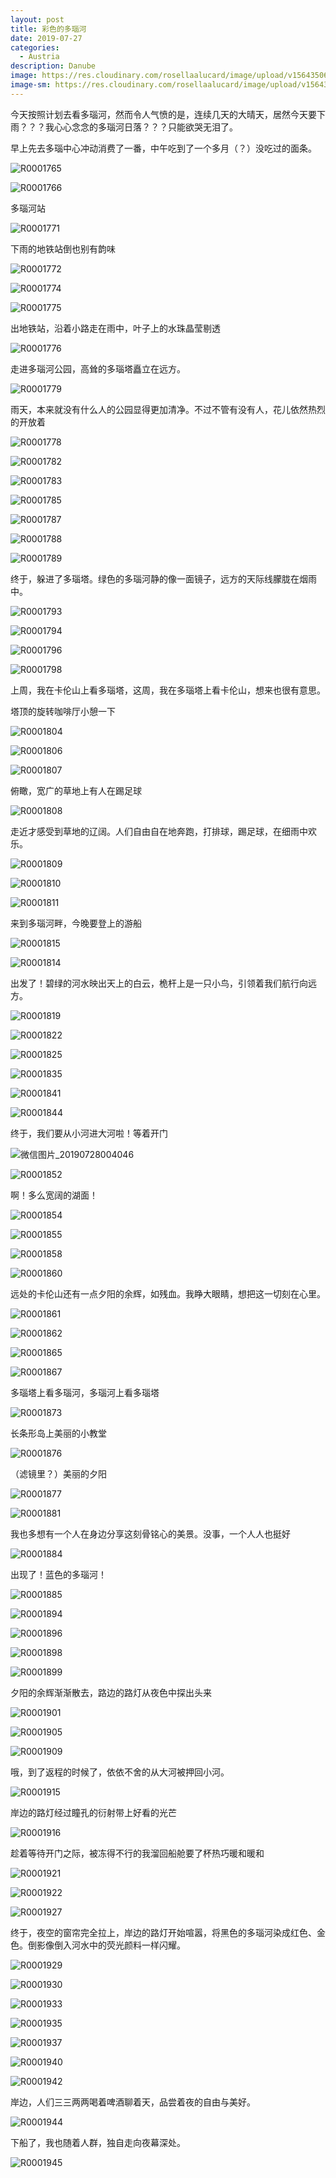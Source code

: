 ```yaml
---
layout: post
title: 彩色的多瑙河
date: 2019-07-27
categories:
  - Austria
description: Danube
image: https://res.cloudinary.com/rosellaalucard/image/upload/v1564350691/R0001909_cy6q39.jpg
image-sm: https://res.cloudinary.com/rosellaalucard/image/upload/v1564350691/R0001909_cy6q39.jpg
---
```


今天按照计划去看多瑙河，然而令人气愤的是，连续几天的大晴天，居然今天要下雨？？？我心心念念的多瑙河日落？？？只能欲哭无泪了。

早上先去多瑙中心冲动消费了一番，中午吃到了一个多月（？）没吃过的面条。

![R0001765](https://res.cloudinary.com/rosellaalucard/image/upload/v1564346323/R0001765_ldvpvt.jpg)

![R0001766](https://res.cloudinary.com/rosellaalucard/image/upload/v1564350616/R0001766_erqelw.jpg)

多瑙河站

![R0001771](https://res.cloudinary.com/rosellaalucard/image/upload/v1564346321/R0001771_lwpf7r.jpg)

下雨的地铁站倒也别有韵味

![R0001772](https://res.cloudinary.com/rosellaalucard/image/upload/v1564350608/R0001772_jzcuq5.jpg)

![R0001774](https://res.cloudinary.com/rosellaalucard/image/upload/v1564350615/R0001774_ypyt8i.jpg)

![R0001775](https://res.cloudinary.com/rosellaalucard/image/upload/v1564346323/R0001775_mlcnvg.jpg)

出地铁站，沿着小路走在雨中，叶子上的水珠晶莹剔透

![R0001776](https://res.cloudinary.com/rosellaalucard/image/upload/v1564346326/R0001776_bzmuto.jpg)

走进多瑙河公园，高耸的多瑙塔矗立在远方。

![R0001779](https://res.cloudinary.com/rosellaalucard/image/upload/v1564350612/R0001779_qiltl5.jpg)

雨天，本来就没有什么人的公园显得更加清净。不过不管有没有人，花儿依然热烈的开放着

![R0001778](https://res.cloudinary.com/rosellaalucard/image/upload/v1564350611/R0001778_urrnyk.jpg)

![R0001782](https://res.cloudinary.com/rosellaalucard/image/upload/v1564350614/R0001782_m0l57f.jpg)

![R0001783](https://res.cloudinary.com/rosellaalucard/image/upload/v1564350613/R0001783_ztttic.jpg)

![R0001785](https://res.cloudinary.com/rosellaalucard/image/upload/v1564350618/R0001785_wz7s1t.jpg)

![R0001787](https://res.cloudinary.com/rosellaalucard/image/upload/v1564350618/R0001787_kc9e2y.jpg)

![R0001788](https://res.cloudinary.com/rosellaalucard/image/upload/v1564350620/R0001788_gamzbm.jpg)

![R0001789](https://res.cloudinary.com/rosellaalucard/image/upload/v1564350624/R0001789_q1mbyn.jpg)

终于，躲进了多瑙塔。绿色的多瑙河静的像一面镜子，远方的天际线朦胧在烟雨中。

![R0001793](https://res.cloudinary.com/rosellaalucard/image/upload/v1564350629/R0001793_depxoq.jpg)

![R0001794](https://res.cloudinary.com/rosellaalucard/image/upload/v1564350625/R0001794_dlcd8a.jpg)

![R0001796](https://res.cloudinary.com/rosellaalucard/image/upload/v1564350630/R0001796_kjlz8m.jpg)

![R0001798](https://res.cloudinary.com/rosellaalucard/image/upload/v1564350627/R0001798_fvyx3q.jpg)

上周，我在卡伦山上看多瑙塔，这周，我在多瑙塔上看卡伦山，想来也很有意思。

塔顶的旋转咖啡厅小憩一下

![R0001804](https://res.cloudinary.com/rosellaalucard/image/upload/v1564350630/R0001804_fztvrs.jpg)

![R0001806](https://res.cloudinary.com/rosellaalucard/image/upload/v1564350640/R0001806_qqjy05.jpg)

![R0001807](https://res.cloudinary.com/rosellaalucard/image/upload/v1564350633/R0001807_muvrmg.jpg)

俯瞰，宽广的草地上有人在踢足球

![R0001808](https://res.cloudinary.com/rosellaalucard/image/upload/v1564350641/R0001808_ilqptd.jpg)

走近才感受到草地的辽阔。人们自由自在地奔跑，打排球，踢足球，在细雨中欢乐。

![R0001809](https://res.cloudinary.com/rosellaalucard/image/upload/v1564350636/R0001809_jtbqdr.jpg)

![R0001810](https://res.cloudinary.com/rosellaalucard/image/upload/v1564350636/R0001810_p7utkn.jpg)

![R0001811](https://res.cloudinary.com/rosellaalucard/image/upload/v1564350643/R0001811_b9sb3c.jpg)

来到多瑙河畔，今晚要登上的游船

![R0001815](https://res.cloudinary.com/rosellaalucard/image/upload/v1564350639/R0001815_rzbvhv.jpg)

![R0001814](https://res.cloudinary.com/rosellaalucard/image/upload/v1564350639/R0001814_ej6vel.jpg)

出发了！碧绿的河水映出天上的白云，桅杆上是一只小鸟，引领着我们航行向远方。

![R0001819](https://res.cloudinary.com/rosellaalucard/image/upload/v1564350641/R0001819_z1gzdq.jpg)

![R0001822](https://res.cloudinary.com/rosellaalucard/image/upload/v1564350641/R0001822_nudbai.jpg)

![R0001825](https://res.cloudinary.com/rosellaalucard/image/upload/v1564350647/R0001825_oujpo7.jpg)

![R0001835](https://res.cloudinary.com/rosellaalucard/image/upload/v1564350647/R0001835_umlz48.jpg)

![R0001841](https://res.cloudinary.com/rosellaalucard/image/upload/v1564350650/R0001841_ye9iro.jpg)

![R0001844](https://res.cloudinary.com/rosellaalucard/image/upload/v1564350653/R0001844_jfgwhp.jpg)

终于，我们要从小河进大河啦！等着开门

![微信图片_20190728004046](https://res.cloudinary.com/rosellaalucard/image/upload/v1564350605/%E5%BE%AE%E4%BF%A1%E5%9B%BE%E7%89%87_20190728004046_a1ppc5.png)

![R0001852](https://res.cloudinary.com/rosellaalucard/image/upload/v1564350652/R0001852_udhxom.jpg)

啊！多么宽阔的湖面！

![R0001854](https://res.cloudinary.com/rosellaalucard/image/upload/v1564350652/R0001854_qawbxt.jpg)

![R0001855](https://res.cloudinary.com/rosellaalucard/image/upload/v1564350652/R0001855_ui7tv4.jpg)

![R0001858](https://res.cloudinary.com/rosellaalucard/image/upload/v1564350656/R0001858_xtrx64.jpg)

![R0001860](https://res.cloudinary.com/rosellaalucard/image/upload/v1564350657/R0001860_poicpq.jpg)

远处的卡伦山还有一点夕阳的余辉，如残血。我睁大眼睛，想把这一切刻在心里。

![R0001861](https://res.cloudinary.com/rosellaalucard/image/upload/v1564350658/R0001861_tdd1gj.jpg)

![R0001862](https://res.cloudinary.com/rosellaalucard/image/upload/v1564350665/R0001862_ueirwo.jpg)

![R0001865](https://res.cloudinary.com/rosellaalucard/image/upload/v1564350658/R0001865_tbdnrb.jpg)

![R0001867](https://res.cloudinary.com/rosellaalucard/image/upload/v1564350660/R0001867_ho375x.jpg)

多瑙塔上看多瑙河，多瑙河上看多瑙塔

![R0001873](https://res.cloudinary.com/rosellaalucard/image/upload/v1564350662/R0001873_mdisqv.jpg)

长条形岛上美丽的小教堂

![R0001876](https://res.cloudinary.com/rosellaalucard/image/upload/v1564350665/R0001876_qbbae7.jpg)

（滤镜里？）美丽的夕阳

![R0001877](https://res.cloudinary.com/rosellaalucard/image/upload/v1564350665/R0001877_animv4.jpg)

![R0001881](https://res.cloudinary.com/rosellaalucard/image/upload/v1564350671/R0001881_mwusql.jpg)

我也多想有一个人在身边分享这刻骨铭心的美景。没事，一个人人也挺好

![R0001884](https://res.cloudinary.com/rosellaalucard/image/upload/v1564350668/R0001884_wkcnqd.jpg)

出现了！蓝色的多瑙河！

![R0001885](https://res.cloudinary.com/rosellaalucard/image/upload/v1564350671/R0001885_cdzye5.jpg)

![R0001894](https://res.cloudinary.com/rosellaalucard/image/upload/v1564350675/R0001894_ovexrz.jpg)

![R0001896](https://res.cloudinary.com/rosellaalucard/image/upload/v1564350679/R0001896_nbaht3.jpg)

![R0001898](https://res.cloudinary.com/rosellaalucard/image/upload/v1564350674/R0001898_ekobio.jpg)

![R0001899](https://res.cloudinary.com/rosellaalucard/image/upload/v1564350679/R0001899_jf7hec.jpg)

夕阳的余辉渐渐散去，路边的路灯从夜色中探出头来

![R0001901](https://res.cloudinary.com/rosellaalucard/image/upload/v1564350685/R0001901_b80t6n.jpg)

![R0001905](https://res.cloudinary.com/rosellaalucard/image/upload/v1564350686/R0001905_gut1op.jpg)

![R0001909](https://res.cloudinary.com/rosellaalucard/image/upload/v1564350691/R0001909_cy6q39.jpg)

哦，到了返程的时候了，依依不舍的从大河被押回小河。

![R0001915](https://res.cloudinary.com/rosellaalucard/image/upload/v1564350683/R0001915_jm8wqr.jpg)

岸边的路灯经过瞳孔的衍射带上好看的光芒

![R0001916](https://res.cloudinary.com/rosellaalucard/image/upload/v1564350684/R0001916_haei7a.jpg)

趁着等待开门之际，被冻得不行的我溜回船舱要了杯热巧暖和暖和

![R0001921](https://res.cloudinary.com/rosellaalucard/image/upload/v1564350685/R0001921_hdllqr.jpg)

![R0001922](https://res.cloudinary.com/rosellaalucard/image/upload/v1564350685/R0001922_gg79k1.jpg)

![R0001927](https://res.cloudinary.com/rosellaalucard/image/upload/v1564350688/R0001927_konvyk.jpg)

终于，夜空的窗帘完全拉上，岸边的路灯开始喧嚣，将黑色的多瑙河染成红色、金色。倒影像倒入河水中的荧光颜料一样闪耀。

![R0001929](https://res.cloudinary.com/rosellaalucard/image/upload/v1564350689/R0001929_qmhiky.jpg)

![R0001930](https://res.cloudinary.com/rosellaalucard/image/upload/v1564350688/R0001930_rprgj5.jpg)

![R0001933](https://res.cloudinary.com/rosellaalucard/image/upload/v1564350691/R0001933_b64w2z.jpg)

![R0001935](https://res.cloudinary.com/rosellaalucard/image/upload/v1564350695/R0001935_ipfkmq.jpg)

![R0001937](https://res.cloudinary.com/rosellaalucard/image/upload/v1564350702/R0001937_i98jbg.jpg)

![R0001940](https://res.cloudinary.com/rosellaalucard/image/upload/v1564350703/R0001940_l88pz5.jpg)

![R0001942](https://res.cloudinary.com/rosellaalucard/image/upload/v1564350702/R0001942_fmvavt.jpg)

岸边，人们三三两两喝着啤酒聊着天，品尝着夜的自由与美好。

![R0001944](https://res.cloudinary.com/rosellaalucard/image/upload/v1564350705/R0001944_c9xgyz.jpg)

下船了，我也随着人群，独自走向夜幕深处。

![R0001945](https://res.cloudinary.com/rosellaalucard/image/upload/v1564350704/R0001945_k42z17.jpg)